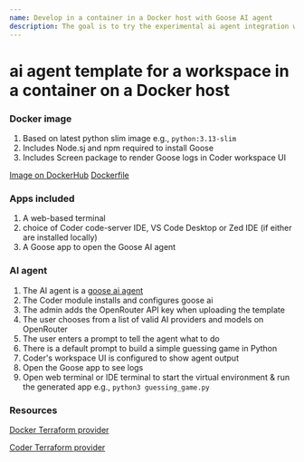 ```yaml
---
name: Develop in a container in a Docker host with Goose AI agent
description: The goal is to try the experimental ai agent integration with Goose AI agent
---
```


# ai agent template for a workspace in a container on a Docker host

### Docker image

1. Based on latest python slim image e.g., `python:3.13-slim`
1. Includes Node.sj and npm required to install Goose
1. Includes Screen package to render Goose logs in Coder workspace UI

[Image on DockerHub](https://hub.docker.com/repository/docker/marktmilligan/python/general)
[Dockerfile](https://github.com/sharkymark/dockerfiles/blob/main/python/Dockerfile)

### Apps included

1. A web-based terminal
1. choice of Coder code-server IDE, VS Code Desktop or Zed IDE (if either are installed locally)
1. A Goose app to open the Goose AI agent

### AI agent

1. The AI agent is a [goose ai agent](https://block.github.io/goose/)
1. The Coder module installs and configures goose ai
1. The admin adds the OpenRouter API key when uploading the template
1. The user chooses from a list of valid AI providers and models on OpenRouter
1. The user enters a prompt to tell the agent what to do
1. There is a default prompt to build a simple guessing game in Python
1. Coder's workspace UI is configured to show agent output
1. Open the Goose app to see logs
1. Open web terminal or IDE terminal to start the virtual environment & run the generated app e.g., `python3 guessing_game.py`

### Resources

[Docker Terraform provider](https://registry.terraform.io/providers/kreuzwerker/docker/latest/docs)

[Coder Terraform provider](https://registry.terraform.io/providers/coder/coder/latest/docs)
